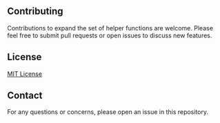 
## Contributing

Contributions to expand the set of helper functions are welcome. Please feel free to submit pull requests or open issues to discuss new features.

## License

[MIT License](LICENSE)

## Contact

For any questions or concerns, please open an issue in this repository.
